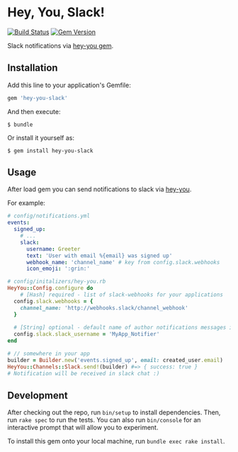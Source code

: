 # Hey, You, Slack!
[![Build Status](https://travis-ci.com/QNester/hey-you-slack.svg?branch=master)](https://travis-ci.com/QNester/hey-you-slack#)
[![Gem Version](https://badge.fury.io/rb/hey-you-slack.svg)](https://badge.fury.io/rb/hey-you-slack)

Slack notifications via [hey-you gem](https://github.com/QNester/hey-you).

## Installation

Add this line to your application's Gemfile:

```ruby
gem 'hey-you-slack'
```

And then execute:

    $ bundle

Or install it yourself as:

    $ gem install hey-you-slack

## Usage

After load gem you can send notifications to slack via [hey-you](https://github.com/QNester/hey-you).

For example:
```yaml
# config/notifications.yml
events:
  signed_up:
    # ...
    slack:
      username: Greeter
      text: 'User with email %{email} was signed up'
      webhook_name: 'channel_name' # key from config.slack.webhooks
      icon_emoji: ':grin:'
```

```ruby
# config/initalizers/hey-you.rb
HeyYou::Config.configure do 
	# [Hash] required - list of slack-webhooks for your applications 
  config.slack.webhooks = {
    channel_name: 'http://webhooks.slack/channel_webhook'
  } 
	
  # [String] optional - default name of author notifications messages in slack chats. 
  config.slack.slack_username = 'MyApp_Notifier'
end
```

```ruby
# // somewhere in your app 
builder = Builder.new('events.signed_up', email: created_user.email) 
HeyYou::Channels::Slack.send!(builder) #=> { success: true }
# Notification will be received in slack chat :)
```

## Development

After checking out the repo, run `bin/setup` to install dependencies. Then, run `rake spec` to run the tests. You can also run `bin/console` for an interactive prompt that will allow you to experiment.

To install this gem onto your local machine, run `bundle exec rake install`. 
